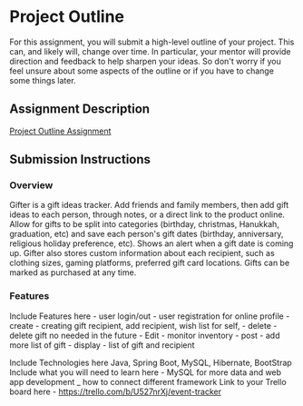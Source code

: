 # Project Outline
For this assignment, you will submit a high-level outline of your project. This can, and likely will, change over time. In particular, your mentor will provide direction and feedback to help sharpen your ideas. So don't worry if you feel unsure about some aspects of the outline or if you have to change some things later.

## Assignment Description
[Project Outline Assignment](https://education.launchcode.org/liftoff/modules/assignments/project-outline)

## Submission Instructions

### Overview
Gifter is a gift ideas tracker. Add friends and family members, then add gift 
ideas to each person, through notes, or a direct link to the product 
online. Allow for gifts to be split into categories (birthday, christmas,
 Hanukkah, graduation, etc) and save each person's gift dates (birthday, 
 anniversary, religious holiday preference, etc). Shows an alert when a gift date 
 is coming up. Gifter also stores custom information about each recipient, such as 
 clothing sizes, gaming platforms, preferred gift card locations. Gifts can be 
 marked as purchased at any time.
### Features
Include Features here
    - user login/out - user registration for online profile 
    - create - creating gift recipient, add recipient, wish list for self, 
     - delete - delete gift no needed in the future
     - Edit - monitor inventory 
     - post - add more list of gift 
     - display - list of gift and recipient 
 
Include Technologies here
        Java,
        Spring Boot,
        MySQL,
        Hibernate,
        BootStrap
Include what you will need to learn here
    - MySQL for more data and web app development
    _ how to connect different framework
Link to your Trello board here
    - https://trello.com/b/U527nrXj/event-tracker
